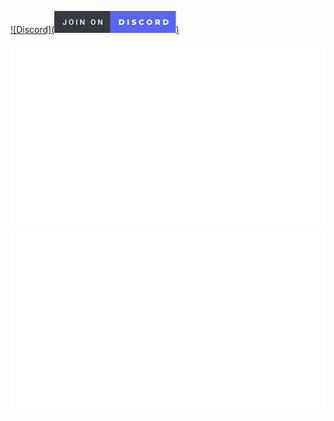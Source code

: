 
[![Discord](<svg xmlns="http://www.w3.org/2000/svg" width="194.63" height="35" viewBox="0 0 194.63 35"><rect class="svg__rect" x="0" y="0" width="91.43" height="35" fill="#36393F"/><rect class="svg__rect" x="89.43" y="0" width="105.19999999999999" height="35" fill="#5865F2"/><path class="svg__text" d="M13.61 19.57L13.61 19.57L15.09 19.57Q15.09 20.25 15.43 20.59Q15.76 20.93 16.40 20.93L16.40 20.93Q17.00 20.93 17.35 20.54Q17.71 20.14 17.71 19.45L17.71 19.45L17.71 13.47L19.19 13.47L19.19 19.45Q19.19 20.68 18.42 21.40Q17.66 22.12 16.40 22.12L16.40 22.12Q15.07 22.12 14.34 21.44Q13.61 20.77 13.61 19.57ZM23.60 18.00L23.60 18.00L23.60 17.52Q23.60 16.28 24.04 15.32Q24.48 14.37 25.29 13.86Q26.09 13.35 27.14 13.35Q28.18 13.35 28.99 13.85Q29.79 14.35 30.23 15.29Q30.67 16.23 30.68 17.48L30.68 17.48L30.68 17.96Q30.68 19.21 30.24 20.16Q29.81 21.10 29.00 21.61Q28.20 22.12 27.15 22.12L27.15 22.12Q26.11 22.12 25.30 21.61Q24.49 21.10 24.05 20.17Q23.60 19.23 23.60 18.00ZM25.08 17.46L25.08 17.96Q25.08 19.36 25.63 20.13Q26.18 20.90 27.15 20.90L27.15 20.90Q28.13 20.90 28.66 20.15Q29.19 19.40 29.19 17.96L29.19 17.96L29.19 17.51Q29.19 16.09 28.66 15.34Q28.12 14.58 27.14 14.58L27.14 14.58Q26.18 14.58 25.63 15.33Q25.09 16.09 25.08 17.46L25.08 17.46ZM36.71 22L35.23 22L35.23 13.47L36.71 13.47L36.71 22ZM43.00 22L41.52 22L41.52 13.47L43.00 13.47L46.81 19.54L46.81 13.47L48.28 13.47L48.28 22L46.80 22L43.00 15.95L43.00 22ZM58.73 18.00L58.73 18.00L58.73 17.52Q58.73 16.28 59.17 15.32Q59.62 14.37 60.42 13.86Q61.23 13.35 62.27 13.35Q63.31 13.35 64.12 13.85Q64.92 14.35 65.36 15.29Q65.80 16.23 65.81 17.48L65.81 17.48L65.81 17.96Q65.81 19.21 65.38 20.16Q64.94 21.10 64.14 21.61Q63.33 22.12 62.28 22.12L62.28 22.12Q61.24 22.12 60.43 21.61Q59.62 21.10 59.18 20.17Q58.74 19.23 58.73 18.00ZM60.21 17.46L60.21 17.96Q60.21 19.36 60.76 20.13Q61.31 20.90 62.28 20.90L62.28 20.90Q63.27 20.90 63.80 20.15Q64.33 19.40 64.33 17.96L64.33 17.96L64.33 17.51Q64.33 16.09 63.79 15.34Q63.25 14.58 62.27 14.58L62.27 14.58Q61.31 14.58 60.77 15.33Q60.23 16.09 60.21 17.46L60.21 17.46ZM71.76 22L70.27 22L70.27 13.47L71.76 13.47L75.57 19.54L75.57 13.47L77.04 13.47L77.04 22L75.56 22L71.76 15.95L71.76 22Z" fill="#FFFFFF"/><path class="svg__text" d="M107.59 22L103.62 22L103.62 13.60L107.59 13.60Q108.97 13.60 110.04 14.12Q111.11 14.63 111.70 15.58Q112.28 16.53 112.28 17.80L112.28 17.80Q112.28 19.07 111.70 20.02Q111.11 20.97 110.04 21.48Q108.97 22 107.59 22L107.59 22ZM106.00 15.50L106.00 20.10L107.50 20.10Q108.57 20.10 109.23 19.49Q109.88 18.88 109.88 17.80L109.88 17.80Q109.88 16.72 109.23 16.11Q108.57 15.50 107.50 15.50L107.50 15.50L106.00 15.50ZM119.39 22L117.01 22L117.01 13.60L119.39 13.60L119.39 22ZM123.98 21.24L123.98 21.24L124.76 19.49Q125.32 19.86 126.07 20.09Q126.81 20.32 127.53 20.32L127.53 20.32Q128.90 20.32 128.90 19.64L128.90 19.64Q128.90 19.28 128.51 19.11Q128.12 18.93 127.25 18.74L127.25 18.74Q126.31 18.53 125.67 18.30Q125.03 18.06 124.58 17.55Q124.13 17.03 124.13 16.16L124.13 16.16Q124.13 15.39 124.54 14.77Q124.96 14.15 125.80 13.79Q126.63 13.43 127.84 13.43L127.84 13.43Q128.67 13.43 129.47 13.62Q130.28 13.80 130.89 14.17L130.89 14.17L130.16 15.93Q128.96 15.28 127.83 15.28L127.83 15.28Q127.12 15.28 126.80 15.49Q126.48 15.70 126.48 16.04L126.48 16.04Q126.48 16.37 126.86 16.54Q127.24 16.71 128.09 16.89L128.09 16.89Q129.05 17.10 129.68 17.33Q130.31 17.56 130.78 18.07Q131.24 18.58 131.24 19.46L131.24 19.46Q131.24 20.21 130.82 20.83Q130.40 21.44 129.56 21.80Q128.72 22.17 127.52 22.17L127.52 22.17Q126.50 22.17 125.54 21.92Q124.58 21.67 123.98 21.24ZM135.39 17.80L135.39 17.80Q135.39 16.54 135.99 15.54Q136.58 14.55 137.63 13.99Q138.69 13.43 140.00 13.43L140.00 13.43Q141.16 13.43 142.08 13.84Q143.00 14.25 143.62 15.02L143.62 15.02L142.11 16.39Q141.29 15.40 140.13 15.40L140.13 15.40Q139.44 15.40 138.91 15.70Q138.38 16 138.08 16.54Q137.78 17.09 137.78 17.80L137.78 17.80Q137.78 18.51 138.08 19.05Q138.38 19.60 138.91 19.90Q139.44 20.20 140.13 20.20L140.13 20.20Q141.29 20.20 142.11 19.22L142.11 19.22L143.62 20.58Q143.01 21.35 142.08 21.76Q141.16 22.17 140.00 22.17L140.00 22.17Q138.69 22.17 137.63 21.61Q136.58 21.05 135.99 20.05Q135.39 19.06 135.39 17.80ZM147.73 17.80L147.73 17.80Q147.73 16.55 148.33 15.55Q148.93 14.56 150.00 14.00Q151.06 13.43 152.39 13.43L152.39 13.43Q153.72 13.43 154.78 14.00Q155.85 14.56 156.45 15.55Q157.06 16.55 157.06 17.80L157.06 17.80Q157.06 19.05 156.45 20.04Q155.85 21.04 154.79 21.60Q153.73 22.17 152.39 22.17L152.39 22.17Q151.06 22.17 150.00 21.60Q148.93 21.04 148.33 20.04Q147.73 19.05 147.73 17.80ZM150.12 17.80L150.12 17.80Q150.12 18.51 150.43 19.05Q150.73 19.60 151.24 19.90Q151.76 20.20 152.39 20.20L152.39 20.20Q153.03 20.20 153.55 19.90Q154.06 19.60 154.36 19.05Q154.66 18.51 154.66 17.80L154.66 17.80Q154.66 17.09 154.36 16.54Q154.06 16 153.55 15.70Q153.03 15.40 152.39 15.40L152.39 15.40Q151.75 15.40 151.24 15.70Q150.73 16 150.43 16.54Q150.12 17.09 150.12 17.80ZM164.17 22L161.79 22L161.79 13.60L165.63 13.60Q166.78 13.60 167.61 13.98Q168.45 14.35 168.91 15.06Q169.37 15.76 169.37 16.71L169.37 16.71Q169.37 17.62 168.94 18.30Q168.51 18.98 167.72 19.36L167.72 19.36L169.53 22L166.99 22L165.46 19.77L164.17 19.77L164.17 22ZM164.17 15.47L164.17 17.93L165.49 17.93Q166.22 17.93 166.59 17.61Q166.96 17.29 166.96 16.71L166.96 16.71Q166.96 16.12 166.59 15.79Q166.22 15.47 165.49 15.47L165.49 15.47L164.17 15.47ZM178.13 22L174.15 22L174.15 13.60L178.13 13.60Q179.51 13.60 180.57 14.12Q181.64 14.63 182.23 15.58Q182.82 16.53 182.82 17.80L182.82 17.80Q182.82 19.07 182.23 20.02Q181.64 20.97 180.57 21.48Q179.51 22 178.13 22L178.13 22ZM176.53 15.50L176.53 20.10L178.03 20.10Q179.11 20.10 179.76 19.49Q180.42 18.88 180.42 17.80L180.42 17.80Q180.42 16.72 179.76 16.11Q179.11 15.50 178.03 15.50L178.03 15.50L176.53 15.50Z" fill="#FFFFFF" x="102.43"/></svg>)]()

<img src="https://raw.githubusercontent.com/ImmuneLion318/GitHub-Stats/0a4a42428696cc697f032c9159b6ce01d96cf193/generated/overview.svg">
<img src="https://raw.githubusercontent.com/ImmuneLion318/GitHub-Stats/0a4a42428696cc697f032c9159b6ce01d96cf193/generated/languages.svg">

